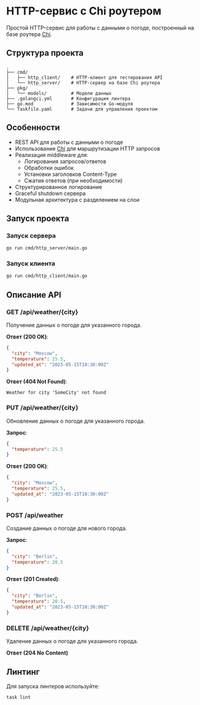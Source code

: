 # HTTP-сервис с Chi роутером

Простой HTTP-сервис для работы с данными о погоде, построенный на базе роутера [Chi](https://github.com/go-chi/chi).

## Структура проекта

```
.
├── cmd/
│   ├── http_client/    # HTTP-клиент для тестирования API
│   └── http_server/    # HTTP-сервер на базе Chi роутера
├── pkg/
│   └── models/         # Модели данных
├── .golangci.yml       # Конфигурация линтера
├── go.mod              # Зависимости Go-модуля
└── Taskfile.yaml       # Задачи для управления проектом
```

## Особенности

- REST API для работы с данными о погоде
- Использование [Chi](https://github.com/go-chi/chi) для маршрутизации HTTP запросов
- Реализация middleware для:
  - Логирования запросов/ответов
  - Обработки ошибок
  - Установки заголовков Content-Type
  - Сжатия ответов (при необходимости)
- Структурированное логирование
- Graceful shutdown сервера
- Модульная архитектура с разделением на слои

## Запуск проекта

### Запуск сервера

```bash
go run cmd/http_server/main.go
```

### Запуск клиента

```bash
go run cmd/http_client/main.go
```

## Описание API

### GET /api/weather/{city}

Получение данных о погоде для указанного города.

**Ответ (200 OK)**:
```json
{
  "city": "Moscow",
  "temperature": 25.5,
  "updated_at": "2023-05-15T10:30:00Z"
}
```

**Ответ (404 Not Found)**:
```
Weather for city 'SomeCity' not found
```

### PUT /api/weather/{city}

Обновление данных о погоде для указанного города.

**Запрос**:
```json
{
  "temperature": 25.5
}
```

**Ответ (200 OK)**:
```json
{
  "city": "Moscow",
  "temperature": 25.5,
  "updated_at": "2023-05-15T10:30:00Z"
}
```

### POST /api/weather

Создание данных о погоде для нового города.

**Запрос**:
```json
{
  "city": "Berlin",
  "temperature": 20.5
}
```

**Ответ (201 Created)**:
```json
{
  "city": "Berlin",
  "temperature": 20.5,
  "updated_at": "2023-05-15T10:30:00Z"
}
```

### DELETE /api/weather/{city}

Удаление данных о погоде для указанного города.

**Ответ (204 No Content)**

## Линтинг

Для запуска линтеров используйте:

```bash
task lint
``` 